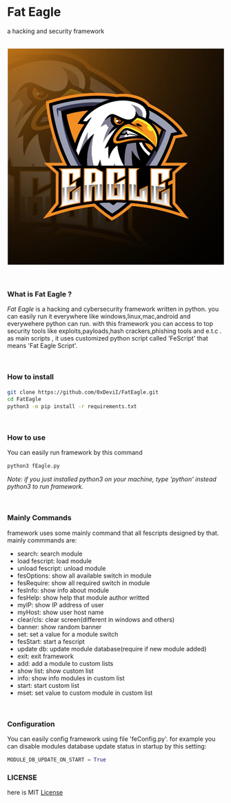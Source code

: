 # Fat Eagle
a hacking and security framework

&nbsp;
![](resources/feagle-logo.jpg)

&nbsp;
### What is Fat Eagle ?
*Fat Eagle* is a hacking and cybersecurity framework written in python.
you can easily run it everywhere like windows,linux,mac,android and everywehere python can run. with this framework you can access to top
security tools like exploits,payloads,hash crackers,phishing tools and
e.t.c . as main scripts , it uses customized python script called 'FeScript' that means 'Fat Eagle Script'.

&nbsp;
### How to install
```bash
git clone https://github.com/0xDeviI/FatEagle.git
cd FatEagle
python3 -m pip install -r requirements.txt
```

&nbsp;
### How to use
You can easily run framework by this command
```bash
python3 fEagle.py
```
*Note: if you just installed python3 on your machine, type 'python' instead python3 to run framework.*

&nbsp;
### Mainly Commands
framework uses some mainly command that all fescripts designed by that.
mainly commmands are:
- search:             search module
- load fescript:      load module
- unload fescript:    unload module
- fesOptions:         show all available switch in module
- fesRequire:         show all required switch in module
- fesInfo:            show info about module
- fesHelp:            show help that module author writted
- myIP:               show IP address of user
- myHost:             show user host name
- clear/cls:          clear screen(different in windows and others)
- banner:             show random banner
- set:                set a value for a module switch
- fesStart:           start a fescript
- update db:          update module database(require if new module added)
- exit:               exit framework
- add:                add a module to custom lists
- show list:          show custom list
- info:               show info modules in  custom list
- start:              start custom list
- mset:               set value to custom module in custom list

&nbsp;
### Configuration
You can easily config framework using file 'feConfig.py'. for example you can disable modules database update status in startup by this setting:
```python
MODULE_DB_UPDATE_ON_START = True
```

### LICENSE
here is MIT [License](LICENSE)